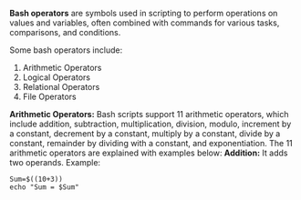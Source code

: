 **Bash operators** are symbols used in scripting to perform operations on values and variables, often combined with commands for various tasks, comparisons, and conditions.

Some bash operators include:
1. Arithmetic Operators
2. Logical Operators
3. Relational Operators
4. File Operators

**Arithmetic Operators:**
   Bash scripts support 11 arithmetic operators, which include addition, subtraction, multiplication, division, modulo, increment by a constant, decrement by a constant, multiply by a constant, divide by a constant, remainder by dividing with a constant, and exponentiation.
   The 11 arithmetic operators are explained with examples below:
   **Addition:** It adds two operands.
   Example:
   ```
   Sum=$((10+3))  
   echo "Sum = $Sum"
   ```
